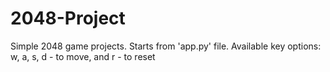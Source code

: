 # 2048-Project
Simple 2048 game projects.
Starts from 'app.py' file. 
Available key options:
  w, a, s, d - to move, and 
  r - to reset
